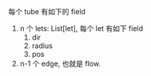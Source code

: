 每个 tube 有如下的 field
1. n 个 lets: List[let], 每个 let 有如下 field
    1. dir
    2. radius
    3. pos
2. n-1 个 edge, 也就是 flow. 

